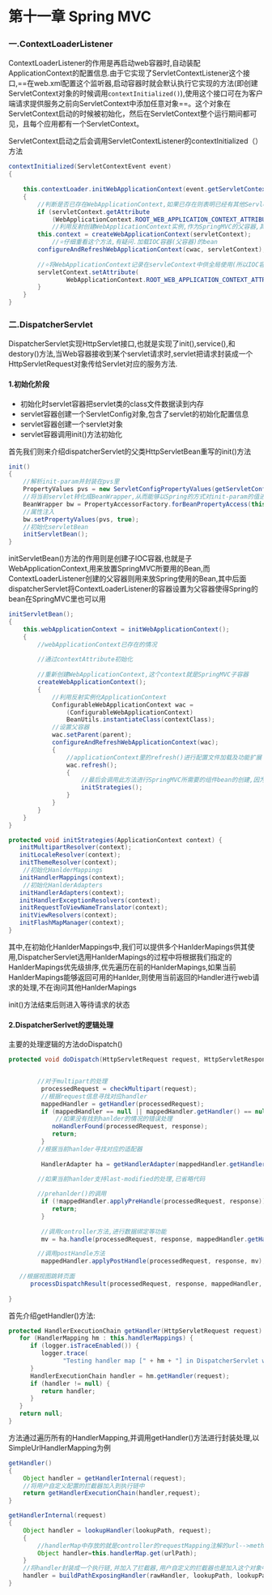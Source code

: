 

# 第十一章 Spring MVC

### 一.ContextLoaderListener

 ContextLoaderListener的作用是再启动web容器时,自动装配ApplicationContext的配置信息.由于它实现了ServletContextListener这个接口,==在web.xml配置这个监听器,启动容器时就会默认执行它实现的方法(即创建ServletContext对象的时候调用`contextInitialized()`),使用这个接口可在为客户端请求提供服务之前向ServletContext中添加任意对象==。这个对象在ServletContext启动的时候被初始化，然后在ServletContext整个运行期间都可见，且每个应用都有一个ServletContext。

ServletContext启动之后会调用ServletContextListener的contextInitialized（）方法

```java
contextInitialized(ServletContextEvent event)
{	
    
    this.contextLoader.initWebApplicationContext(event.getServletContext());
    {
        //判断是否已存在WebApplicationContext,如果已存在则表明已经有其他ServletContextListener被创建,而Spring只允许声明一次ServletContextListener
        if (servletContext.getAttribute
            (WebApplicationContext.ROOT_WEB_APPLICATION_CONTEXT_ATTRIBUTE) != null){
            //利用反射创建WebApplicationContext实例,作为SpringMVC的父容器,其中会根据ContextLoader.properties文件提取要实现WebApplicationContext接口的实现类,根据这个实现类通过反射的方式创建实例
        this.context = createWebApplicationContext(servletContext);
            //⭐仔细重看这个方法,有疑问.加载IOC容器(父容器)的bean
        configureAndRefreshWebApplicationContext(cwac, servletContext);
            
        //⭐将WebApplicationContext记录在servleContext中供全局使用(所以IOC容器是全局唯一并且是全局共享的,所以不用在IOC容器内实现全局共享了,ContextLoaderListener就是结合SpringMVC时加载容器的入口,一般情况下就是通过ApplicationContext)
        servletContext.setAttribute(
                WebApplicationContext.ROOT_WEB_APPLICATION_CONTEXT_ATTRIBUTE, 	                  	  this.context);
        }
    }
}
```

### 二.DispatcherServlet

DispatcherServlet实现HttpServlet接口,也就是实现了init(),service(),和destory()方法,当Web容器接收到某个servlet请求时,servlet把请求封装成一个HttpServletRequest对象传给Servlet对应的服务方法.

#### 1.初始化阶段 

* 初始化时servlet容器把servlet类的class文件数据读到内存
* servlet容器创建一个ServletConfig对象,包含了servlet的初始化配置信息
* servlet容器创建一个servlet对象
* servlet容器调用init()方法初始化

首先我们则来介绍dispatcherServlet的父类HttpServletBean重写的init()方法

```java
init()
{
    //解析init-param并封装在pvs里
	PropertyValues pvs = new ServletConfigPropertyValues(getServletConfig(), 		this.requiredProperties);
    //将当前servlet转化成BeanWrapper,从而能够以Spring的方式对init-param的值进行注入
    BeanWrapper bw = PropertyAccessorFactory.forBeanPropertyAccess(this);
    //属性注入
    bw.setPropertyValues(pvs, true);
    //初始化servletBean
    initServletBean();
}
```

initServletBean()方法的作用则是创建子IOC容器,也就是子WebApplicationContext,用来放置SpringMVC所要用的Bean,而ContextLoaderListener创建的父容器则用来放Spring使用的Bean,其中后面dispatcherServlet将ContextLoaderListener的容器设置为父容器使得Spring的bean在SpringMVC里也可以用

~~~java
initServletBean();
{
    this.webApplicationContext = initWebApplicationContext();
    {
        //webApplicationContext已存在的情况
        
        //通过contextAttribute初始化
        
        //重新创建WebApplicationContext,这个context就是SpringMVC子容器
        createWebApplicationContext();
        {
            //利用反射实例化ApplicationContext
            ConfigurableWebApplicationContext wac =
				(ConfigurableWebApplicationContext)
                BeanUtils.instantiateClass(contextClass);
            //设置父容器
            wac.setParent(parent);
            configureAndRefreshWebApplicationContext(wac);
            {
                //applicationContext里的refresh()进行配置文件加载及功能扩展
                wac.refresh();
                {
                    //最后会调用此方法进行SpringMVC所需要的组件bean的创建,因为refresh()结束,配置文件已经解析完成,bean可以真正被创建使用
                    initStrategies();
                }
            }
        }
    }
}
~~~

```java
protected void initStrategies(ApplicationContext context) {
   initMultipartResolver(context);
   initLocaleResolver(context);
   initThemeResolver(context);
    //初始化HanlderMappings
   initHandlerMappings(context);
    //初始化HanlderAdapters
   initHandlerAdapters(context);
   initHandlerExceptionResolvers(context);
   initRequestToViewNameTranslator(context);
   initViewResolvers(context);
   initFlashMapManager(context);
}
```

其中,在初始化HanlderMappings中,我们可以提供多个HanlderMapings供其使用,DispatcherServlet选用HanlderMapings的过程中将根据我们指定的HanlderMapings优先级排序,优先遍历在前的HanlderMapings,如果当前HanlderMapings能够返回可用的Hanlder,则使用当前返回的Handler进行web请求的处理,不在询问其他HanlderMapings

init()方法结束后则进入等待请求的状态

#### 2.DispatcherSerlvet的逻辑处理

主要的处理逻辑的方法doDispatch()

```java
protected void doDispatch(HttpServletRequest request, HttpServletResponse response) throws Exception {


    	//对于multipart的处理
         processedRequest = checkMultipart(request);
         //根据request信息寻找对应handler
         mappedHandler = getHandler(processedRequest);
         if (mappedHandler == null || mappedHandler.getHandler() == null) {
             //如果没有找到hanlder的情况的错误处理
            noHandlerFound(processedRequest, response);
            return;
         }
		//根据当前hanlder寻找对应的适配器
        
         HandlerAdapter ha = getHandlerAdapter(mappedHandler.getHandler());

     	//如果当前hanlder支持last-modified的处理,已省略代码
		
    	//prehanlder()的调用
         if (!mappedHandler.applyPreHandle(processedRequest, response)) {
            return;
         }
		
         //调用controller方法,进行数据绑定等功能
         mv = ha.handle(processedRequest, response, mappedHandler.getHandler());

    	//调用postHandle方法
         mappedHandler.applyPostHandle(processedRequest, response, mv);
      
   //根据视图跳转页面
      processDispatchResult(processedRequest, response, mappedHandler, mv, dispatchException);
 
}
```

首先介绍getHandler()方法:

```java
protected HandlerExecutionChain getHandler(HttpServletRequest request) throws Exception {
   for (HandlerMapping hm : this.handlerMappings) {
      if (logger.isTraceEnabled()) {
         logger.trace(
               "Testing handler map [" + hm + "] in DispatcherServlet with name '" + getServletName() + "'");
      }
      HandlerExecutionChain handler = hm.getHandler(request);
      if (handler != null) {
         return handler;
      }
   }
   return null;
}
```

方法通过遍历所有的HandlerMapping,并调用getHandler()方法进行封装处理,以SimpleUrlHandlerMapping为例

```java
getHandler()
{
    Object handler = getHandlerInternal(request);
    //将用户自定义配置的拦截器加入到执行链中
    return getHandlerExecutionChain(handler,request);
}
```

```java
getHandlerInternal(request)
{
	Object handler = lookupHandler(lookupPath, request);
    {
        //handlerMap中存放的就是controller的requestMapping注解的url-->method映射
        Object handler=this.handlerMap.get(urlPath);
    }
    //将handler封装成一个执行链,并加入了拦截器,用户自定义的拦截器也是加入这个对象中
    handler = buildPathExposingHandler(rawHandler, lookupPath, lookupPath, null);
}
```

